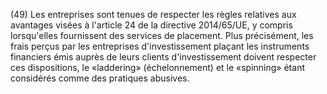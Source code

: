 (49) Les entreprises sont tenues de respecter les règles relatives aux avantages visées à l'article 24 de la directive 2014/65/UE, y compris lorsqu'elles fournissent des services de placement. Plus précisément, les frais perçus par les entreprises d'investissement plaçant les instruments financiers émis auprès de leurs clients d'investissement doivent respecter ces dispositions, le «laddering» (échelonnement) et le «spinning» étant considérés comme des pratiques abusives.